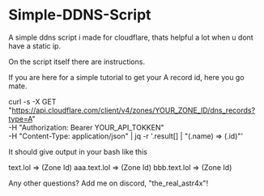 # Simple-DDNS-Script
A simple ddns script i made for cloudflare, thats helpful a lot when u dont have a static ip.

On the script itself there are instructions.

If you are here for a simple tutorial to get your A record id, here you go mate.

curl -s -X GET "https://api.cloudflare.com/client/v4/zones/YOUR_ZONE_ID/dns_records?type=A" \
  -H "Authorization: Bearer YOUR_API_TOKKEN" \
  -H "Content-Type: application/json" | jq -r '.result[] | "\(.name) => \(.id)"'

It should give output in your bash like this

text.lol => (Zone Id) 
aaa.text.lol => (Zone Id) 
bbb.text.lol => (Zone Id)

Any other questions? Add me on discord, "the_real_astr4x"!
